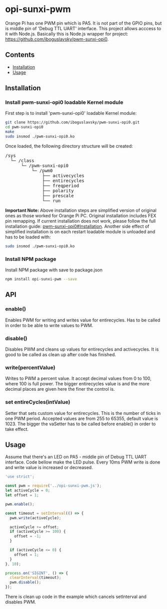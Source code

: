 # opi-sunxi-pwm
Orange Pi has one PWM pin which is PA5. It is not part of the GPIO pins, but is middle pin of 'Debug TTL UART' interface. This project allows acccess to it with Node.js. Basically this is Node.js wrapper for project: <a href="https://github.com/iboguslavsky/pwm-sunxi-opi0">https://github.com/iboguslavsky/pwm-sunxi-opi0</a>.

## Contents

 * [Installation](#installation)
 * [Usage](#usage)

## Installation

### Install pwm-sunxi-opi0 loadable Kernel module
First step is to install 'pwm-sunxi-opi0' loadable Kernel module:

```bash
git clone https://github.com/iboguslavsky/pwm-sunxi-opi0.git
cd pwm-sunxi-opi0
make
sudo insmod ./pwm-sunxi-opi0.ko
```

Once loaded, the following directory structure will be created:
<pre>
/sys
  └─ /class
      └─ /pwm-sunxi-opi0
          └─ /pwm0
              ├── activecycles
              ├── entirecycles
              ├── freqperiod
              ├── polarity
              ├── prescale
              └── run
</pre>
<b>Important Note:</b> Above installation steps are simplified version of original ones as those worked for Orange Pi PC. Original installation includes FEX pin remapping. If current installation does not work, please follow the full installation guide: <a href="https://github.com/iboguslavsky/pwm-sunxi-opi0#Installation">pwm-sunxi-opi0#Installation</a>.
Another side effect of simplified installation is on each restart loadable module is unloaded and has to be loaded with:

```bash
sudo insmod ./pwm-sunxi-opi0.ko
```

### Install NPM package
Install NPM package with save to package.json

```bash
npm install opi-sunxi-pwm --save
```

## API

### enable()
Enables PWM for writing and writes value for entirecycles. Has to be called in order to be able to write values to PWM.

### disable()
Disables  PWM and cleans up values for entirecycles and activecycles. It is good to be called as clean up after code has finished.

### write(percentValue)
Writes to PWM a percent value. It accept decimal values from 0 to 100, where 100 is full power. The bigger entirecycles value is and the more decimal places are given here the finer the control is.

### set entireCycles(intValue)
Setter that sets custom value for entirecycles. This is the number of ticks in one PWM period. Accepted values are from 255 to 65355, default value is 1023. The bigger the vaSetter has to be called before enable() in order to take effect. 

## Usage
Assume that there's an LED on PA5 - middle pin of Debug TTL UART interface. Code bellow make the LED pulse. Every 10ms PWM write is done and write value is increased or decreased.

```javascript
'use strict';

const pwm = require('../opi-sunxi-pwm.js');
let activeCycle = 0;
let offset = 1;

pwm.enable();

const timeout = setInterval(() => {
  pwm.write(activeCycle);

  activeCycle += offset;
  if (activeCycle >= 100) {
    offset = -1;
  }

  if (activeCycle <= 0) {
    offset = 1;
  }
}, 10);

process.on('SIGINT', () => {
  clearInterval(timeout);
  pwm.disable();
});
```

There is clean up code in the example which cancels setInterval and disables PWM.